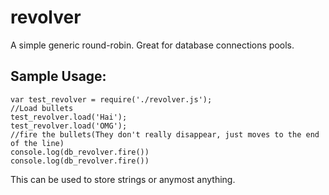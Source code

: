 # revolver #

A simple generic round-robin. Great for database connections pools.

## Sample Usage: ##
```
var test_revolver = require('./revolver.js');
//Load bullets
test_revolver.load('Hai');
test_revolver.load('OMG');
//fire the bullets(They don't really disappear, just moves to the end of the line)
console.log(db_revolver.fire())
console.log(db_revolver.fire())
```
This can be used to store strings or anymost anything.